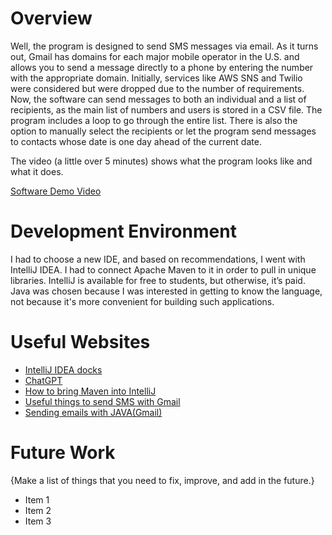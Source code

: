 # Overview

Well, the program is designed to send SMS messages via email. As it turns out, Gmail has domains for each major mobile operator in the U.S. and allows you to send a message directly to a phone by entering the number with the appropriate domain. Initially, services like AWS SNS and Twilio were considered but were dropped due to the number of requirements. Now, the software can send messages to both an individual and a list of recipients, as the main list of numbers and users is stored in a CSV file. The program includes a loop to go through the entire list. There is also the option to manually select the recipients or let the program send messages to contacts whose date is one day ahead of the current date.

The video (a little over 5 minutes) shows what the program looks like and what it does.

[Software Demo Video](https://youtu.be/BuWAS29Nw-8)

# Development Environment

I had to choose a new IDE, and based on recommendations, I went with IntelliJ IDEA. I had to connect Apache Maven to it in order to pull in unique libraries. IntelliJ is available for free to students, but otherwise, it’s paid. Java was chosen because I was interested in getting to know the language, not because it's more convenient for building such applications.

# Useful Websites

- [IntelliJ IDEA docks](https://www.jetbrains.com/help/idea/getting-started.html)
- [ChatGPT](https://chatgpt.com/)
- [How to bring Maven into IntelliJ](https://www.jetbrains.com/help/idea/maven-support.html)
- [Useful things to send SMS with Gmail](https://www.gmass.co/blog/send-text-from-gmail/)
- [Sending emails with JAVA(Gmail)](https://developers.google.com/gmail/api/guides/sending)

# Future Work

{Make a list of things that you need to fix, improve, and add in the future.}

- Item 1
- Item 2
- Item 3

